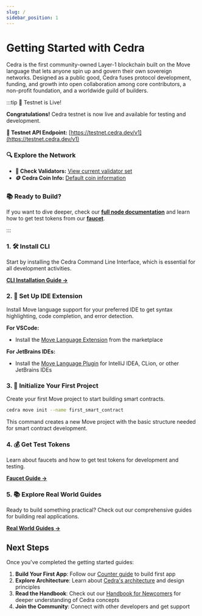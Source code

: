 ```yaml
---
slug: /
sidebar_position: 1
---
```


# Getting Started with Cedra
Cedra is the first community-owned Layer-1 blockchain built on the Move language that lets anyone spin up and govern their own sovereign networks. Designed as a public good, Cedra fuses protocol development, funding, and growth into open collaboration among core contributors, a non-profit foundation, and a worldwide guild of builders.



:::tip 🎉 Testnet is Live!

**Congratulations!** Cedra testnet is now live and available for testing and development.

**🚀 Testnet API Endpoint:** [https://testnet.cedra.dev/v1](https://testnet.cedra.dev/v1)

### 🔍 Explore the Network

- **👥 Check Validators:** [View current validator set](https://testnet.cedra.dev/v1/accounts/0x1/resource/0x1::stake::ValidatorSet)
- **🪙 Cedra Coin Info:** [Default coin information](https://testnet.cedra.dev/v1/accounts/0x1/resource/0x1::coin::CoinInfo%3C0x1::cedra_coin::CedraCoin%3E)

### 📚 Ready to Build?

If you want to dive deeper, check our [**full node documentation**](/docs/full-node) and learn how to get test tokens from our [**faucet**](/docs/getting-started/faucet).

:::


### 1. 🛠️ Install CLI
Start by installing the Cedra Command Line Interface, which is essential for all development activities.

[**CLI Installation Guide →**](/docs/getting-started/cli)

### 2. 🔧 Set Up IDE Extension
Install Move language support for your preferred IDE to get syntax highlighting, code completion, and error detection.

**For VSCode:**
- Install the [Move Language Extension](https://marketplace.visualstudio.com/items?itemName=MoveBit.aptos-move-analyzer) from the marketplace

**For JetBrains IDEs:**
- Install the [Move Language Plugin](https://plugins.jetbrains.com/plugin/14721-move-on-aptos) for IntelliJ IDEA, CLion, or other JetBrains IDEs

### 3. 🚀 Initialize Your First Project
Create your first Move project to start building smart contracts.

```bash
cedra move init --name first_smart_contract
```

This command creates a new Move project with the basic structure needed for smart contract development.

### 4. 💰 Get Test Tokens
Learn about faucets and how to get test tokens for development and testing.

[**Faucet Guide →**](/docs/getting-started/faucet)

### 5. 📚 Explore Real World Guides
Ready to build something practical? Check out our comprehensive guides for building real applications.

[**Real World Guides →**](/docs/real-world-guides)

## Next Steps

Once you've completed the getting started guides:

1. **Build Your First App**: Follow our [Counter guide](/docs/getting-started/counter) to build first app
2. **Explore Architecture**: Learn about [Cedra's architecture](/docs/architecture) and design principles
3. **Read the Handbook**: Check out our [Handbook for Newcomers](/docs/handbook-for-newcomers) for deeper understanding of Cedra concepts
4. **Join the Community**: Connect with other developers and get support
